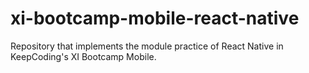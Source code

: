 # xi-bootcamp-mobile-react-native
Repository that implements the module practice of React Native in KeepCoding's XI Bootcamp Mobile.
